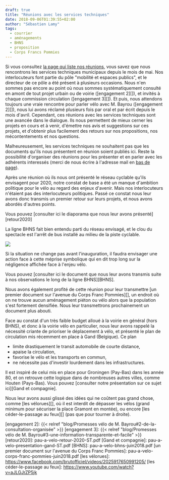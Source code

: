 ```yaml
---
draft: true
title: "Réunions avec les services techniques"
date: 2018-09-06T01:39:55+02:00
author: "Sébastien Lamy"
tags:  
  - courrier
  - aménagements
  - BHNS
  - proposition
  - Corps Francs Pommies
---
```


Si vous consultez [la page qui liste nos réunions][], vous savez que nous
rencontrons les services techniques municipaux depuis le mois de mai.  Nos
interlocuteurs font partie du pôle "mobilité et espaces publics", et le
directeur de ce pôle a été présent à plusieurs occasions. Nous n'en sommes pas
encore au point où nous sommes systématiquement consulté en amont de tout projet
urbain ou de voirie ([engagement 2][]), et invités à chaque commission
circulation ([engagement 3][]). Et puis, nous attendons toujours une vraie
rencontre pour parler vélo avec M. Bayrou ([engagement 2][]), nous lui avons
réclamé plusieurs fois par oral et par écrit depuis le mois d'avril. Cependant,
ces réunions avec les services techniques sont une avancée dans le dialogue. Ils
nous permettent de mieux cerner les projets en cours et à venir, d'émettre nos
avis et suggestions sur ces projets, et d'obtenir plus facilement des retours sur 
nos propositions, nos mécontentements et nos questions.

Malheureusement, les services techniques ne souhaitent pas que les documents
qu'ils nous présentent en réunion soient publiés ici. Reste la possibilité
d'organiser des réunions pour les présenter et en parler avec les adhérents
interessés (merci de nous écrire à l'adresse mail en [bas de page](#footer)).

Après une réunion où ils nous ont présenté le réseau cyclable qu'ils envisagent
pour 2020, notre constat de base a été un manque d'ambition politique pour le
vélo au regard des enjeux d'avenir. Mais nos interlocuteurs n'étaient pas des
interlocuteurs politiques. Passé ce constat nous leur avons donc transmis un
premier retour sur leurs projets, et nous avons abordés d'autres points.

Vous pouvez [consulter ici le diaporama que nous leur avons présenté][retour2020]

La ligne BHNS fait bien entendu parti du réseau envisagé, et le clou du spectacle 
est l'arrêt de bus installé au milieu de la piste cyclable. 

![](piste-arret_bus.jpg)

Si la situation ne  change pas avant l'inauguration, il faudra envisager une
action face à cette méprise symbolique qui en dit trop long sur la négligence
affichée face à l'enjeu vélo.

Vous pouvez [consulter ici le document que nous leur avons transmis suite à nos
observations le long de la ligne BHNS][BHNS].

Nous avons également profité de cette réunion pour leur transmettre [un premier
document sur l'avenue du Corps Franc Pommies][], un endroit où on ne trouve aucun
aménagement piéton ou vélo alors que la population s'est fortement densifiée.
Nous leur transmettrons prochainement un document plus abouti.

Face au constat d'un très faible budget alloué à la voirie en général (hors
BHNS), et donc à la voirie vélo en particulier, nous leur avons rappelé la
nécessité criante de prioriser le déplacement à vélo, et présenté le plan de
circulation mis récemment en place à Gand (Belgique). Ce plan

* limite drastiquement le transit automobile de courte distance,
* apaise la circulation,
* favorise le vélo et les transports en commun,
* ne nécessite pas d'investir lourdement dans les infrastructures.

Il est inspiré de celui mis en place pour Groningen (Pay-Bas) dans les année 80,
et on retrouve cette logique dans de nombreuses autres villes, comme Houten
(Pays-Bas). Vous pouvez [consulter notre présentation sur ce sujet ici][Gand et compagnie].


Nous leur avons aussi glissé des idées qui ne coûtent pas grand chose, comme
[les vélorues][], où il est interdit de dépasser les vélos (grand minimum pour
sécuriser la place Gramont en montée), ou encore [les céder-le-passage au
feux][] (pas que pour tourner à droite).


[la page qui liste nos réunions]: /ca/2018/#reunions
[engagement 2]: {{< relref "blog/Promesses vélo de M. Bayrou#2-de-la-consultation-organisée" >}}
[engagement 3]: {{< relref "blog/Promesses vélo de M. Bayrou#3-une-information-transparente-et-facile" >}} 
[retour2020]: pau-a-velo-retour-2020-ST.pdf
[Gand et compagnie]: pau-a-velo-presentation-gand-ST.pdf
[BHNS]: pau-a-velo-bhns-juin2018.pdf
[un premier document sur l'avenue du Corps Franc Pommies]: pau-a-velo-corps-franc-pommies-juin2018.pdf
[les vélorues]: https://www.facebook.com/brutofficiel/videos/2025917650991205/
[les céder-le-passage au feux]: https://www.youtube.com/watch?v=aJLGJrZP5jk
